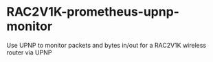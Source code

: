 # RAC2V1K-prometheus-upnp-monitor
Use UPNP to monitor packets and bytes in/out for a RAC2V1K wireless router via UPNP
